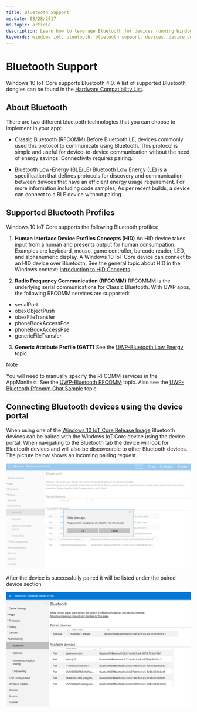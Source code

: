```yaml
---
title: Bluetooth Support
ms.date: 08/28/2017
ms.topic: article
description: Learn how to leverage Bluetooth for devices running Windows 10 IoT Core.
keywords: windows iot, bluetooth, bluetooth support, devices, device portal
---
```


# Bluetooth Support
Windows 10 IoT Core supports Bluetooth 4.0. A list of supported Bluetooth dongles can be found in the [Hardware Compatibility List](../learn-about-hardware/HardwareCompatList.md).

## About Bluetooth
There are two different bluetooth technologies that you can choose to implement in your app:

* Classic Bluetooth (RFCOMM)
Before Bluetooth LE, devices commonly used this protocol to communicate using Bluetooth. This protocol is simple and useful for device-to-device communication without the need of energy savings. Connectivity requires pairing.

* Bluetooth Low-Energy (BLE/LE)
Bluetooth Low Energy (LE) is a specification that defines protocols for discovery and communication between devices that have an efficient energy usage requirement. For more information including code samples, As per recent builds, a device can connect to a BLE device without pairing.

## Supported Bluetooth Profiles
Windows 10 IoT Core supports the following Bluetooth profiles:

1.  **Human Interface Device Profiles Concepts (HID)**
An HID device takes input from a human and presents output for human consumpation. Examples are keyboard, mouse, game controller, barcode reader, LED, and alphanumeric display. A Windows 10 IoT Core device can connect to an HID device over Bluetooth. See the general topic about HID in the Windows context: [Introduction to HID Concepts](https://docs.microsoft.com/windows-hardware/drivers/hid/introduction-to-hid-concepts). 

2.  **Radio Frequency Communication (RFCOMM)**
RFCOMMM is the underlying serial communications for Classic Bluetooth. With UWP apps, the following RFCOMM services are supported:

* serialPort
* obexObjectPush
* obexFileTransfer
* phoneBookAccessPce
* phoneBookAccessPse
* genericFileTransfer

3. **Generic Attribute Profile (GATT)**
See the [UWP-Bluetooth Low Energy](https://docs.microsoft.com/windows/uwp/devices-sensors/bluetooth-low-energy-overview) topic. 

> [!NOTE]
> You will need to manually specify the RFCOMM services in the AppManifest.  See the [UWP-Bluetooth RFCOMM](https://docs.microsoft.com/windows/uwp/devices-sensors/send-or-receive-files-with-rfcomm) topic. Also see the [UWP-Bluetooth Rfcomm Chat Sample](https://github.com/Microsoft/Windows-universal-samples/tree/master/Samples/BluetoothRfcommChat) topic.

## Connecting Bluetooth devices using the device portal
When using one of the [Windows 10 IoT Core Release Image](https://developer.microsoft.com/en-us/windows/iot/downloads) Bluetooth devices can be paired with the Windows IoT Core device using the device portal. When navigating to the Bluetooth tab the device will look for Bluetooth devices and will also be discoverable to other Bluetooth devices. The picture below shows an incoming pairing request. 

![Bluetooth Incoming Pairing](../media/Bluetooth/Portal_BT_2.png)

After the device is successfully paired it will be listed under the paired device section 

![Bluetooth Incoming Pairing](../media/Bluetooth/Portal_BT_3.png)
